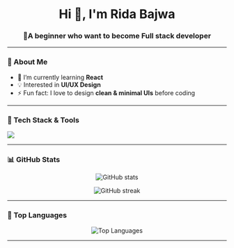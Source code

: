 <h1 align="center">Hi 👋, I'm Rida Bajwa</h1>
<h3 align="center">🚀A beginner who want to become Full stack developer</h3>

---

### 🌟 About Me  
- 🌱 I’m currently learning **React**  
- 💡 Interested in **UI/UX Design**  
- ⚡ Fun fact: I love to design **clean & minimal UIs** before coding  

---

### 🔧 Tech Stack & Tools   
<p>
  <img src="https://skillicons.dev/icons?i=html,css,js,react,firebase,framerMotion,git,github,vscode" />
</p>


---

### 📊 GitHub Stats  
<p align="center">
  <img src="https://github-readme-stats.vercel.app/api?username=ridabajwa1024&show_icons=true&theme=tokyonight" alt="GitHub stats" />
</p>

<p align="center">
  <img src="https://github-readme-streak-stats.herokuapp.com/?user=ridabajwa1024&theme=tokyonight" alt="GitHub streak" />
</p>

---

### 🚀 Top Languages  
<p align="center">
  <img src="https://github-readme-stats.vercel.app/api/top-langs/?username=ridabajwa1024&layout=compact&theme=tokyonight" alt="Top Languages" />
</p>

---

